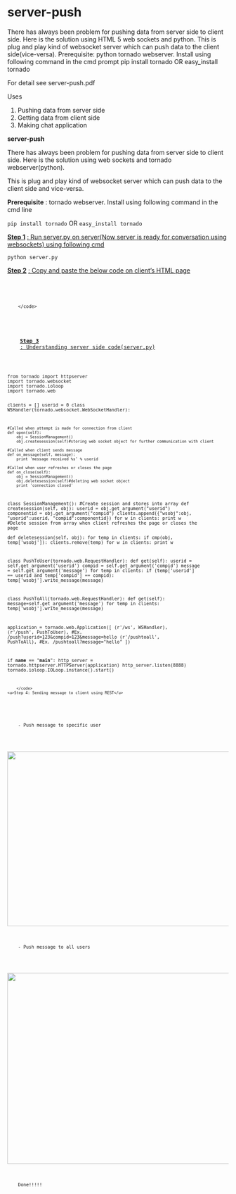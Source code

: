 server-push
===========
There has always been problem for pushing data from server side to client side. Here is the solution using HTML 5 web sockets and python.
This is plug and play kind of websocket server which can push data to the client side(vice-versa).
Prerequisite: python tornado webserver. Install using following command in the cmd prompt
pip install tornado OR easy_install tornado

For detail see server-push.pdf

Uses
1. Pushing data from server side
2. Getting data from client side
3. Making chat application

<p>
    <strong>server-push</strong>
</p>
<p>
    There has always been problem for pushing data from server side to client side. Here is the solution using web sockets and tornado webserver(python).
</p>
<p>
    This is plug and play kind of websocket server which can push data to the client side and vice-versa.
</p>
<p>
    <strong>Prerequisite</strong>
    : tornado webserver. Install using following command in the cmd line
</p>
<div>
    <p>
        <code>pip install tornado</code>
        OR <code>easy_install tornado</code>
    </p>
</div>
<p>
    <strong><u>Step 1</u></strong>
    <u>: Run server.py on server(Now server is ready for conversation using websockets) using following cmd</u>
</p>
<div>
    <p>
        <code>python server.py</code>
    </p>
</div>
<p>
    <strong><u>Step 2</u></strong>
    <u>: Copy and paste the below code on client’s HTML page</u>
</p>
<div>
<code>
<script>
    $(document).ready(function () {

        var ws;
        var host = '192.168.1.1'; //server IP
        var port = '8888'; //server port
        var uri = 'ws'; //websocket uri
        ws = new WebSocket("ws://" + host + ":" + port + uri); //create web socket object

        //Called when connection is established with server
        ws.onopen = function (evt) {
            alert("Connection open");
        };

        //Called when message is sent from server
        ws.onmessage = function (evt) {
            alert("message received: " + evt.data)
        };

        //Called when connection is closed from server
        ws.onclose = function (evt) {
            alert("Connection close");
        };
    });
</script>

		</code>
</div>
<p>
    <strong><u>Step 3</u></strong>
    <u>: Understanding server side code(server.py)</u>
</p>
<div>
    <code>
from tornado import httpserver
import tornado.websocket
import tornado.ioloop
import tornado.web

clients = []
userid = 0
class WSHandler(tornado.websocket.WebSocketHandler):
    
    #Called when attempt is made for connection from client
    def open(self):
        obj = SessionManagement()
        obj.createsession(self)#storing web socket object for further communication with client
     
    #Called when client sends message  
    def on_message(self, message):
        print 'message received %s' % userid
 
    #Called when user refreshes or closes the page
    def on_close(self):
        obj = SessionManagement()
        obj.deletesession(self)#deleting web socket object
        print 'connection closed'


class SessionManagement():
    #Create session and stores into array
    def createsession(self, obj):
        userid = obj.get_argument("userid")
        componentid = obj.get_argument("compid")
        clients.append({"wsobj":obj, "userid":userid, "compid":componentid})
        for w in clients:
            print w
    #Delete session from array when client refreshes the page or closes the page    
    def deletesession(self, obj):
        for temp in clients:
            if cmp(obj, temp['wsobj']):
                clients.remove(temp)
        for w in clients:
            print w
            
class PushToUser(tornado.web.RequestHandler):
    def get(self):
        userid = self.get_argument('userid')
        compid = self.get_argument('compid')
        message = self.get_argument('message')
        for temp in clients:
            if (temp['userid'] == userid and temp['compid'] == compid):
                temp['wsobj'].write_message(message) 
                
class PushToAll(tornado.web.RequestHandler):
    def get(self):
        message=self.get_argument('message')
        for temp in clients:
            temp['wsobj'].write_message(message)
                 
application = tornado.web.Application([
    (r'/ws', WSHandler),
    (r'/push', PushToUser), #Ex. /push?userid=123&compid=123&message=hello
    (r'/pushtoall', PushToAll), #Ex. /pushtoall?message="hello"
])
 
if __name__ == "__main__":
    http_server = tornado.httpserver.HTTPServer(application)
    http_server.listen(8888)
    tornado.ioloop.IOLoop.instance().start()

		</code>
    <u>Step 4: Sending message to client using REST</u>
</p>
<p>
    - Push message to specific user
</p>
<p>
    <img src="file:///C:\Users\Zahid\AppData\Local\Temp\msohtmlclip1\01\clip_image002.jpg" height="397" width="813"/>
</p>
<p>
    - Push message to all users
</p>
<p>
    <img src="file:///C:\Users\Zahid\AppData\Local\Temp\msohtmlclip1\01\clip_image004.jpg" height="434" width="841"/>
</p>
<p>
    Done!!!!!
</p>
